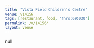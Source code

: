 ```yaml
---
title: "Vista Field Children's Centre"
venue: v14156
tags: [restaurant, food, "fhrs:695030"]
permalink: /v/14156/
layout: venue
---
```

null